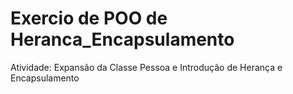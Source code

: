 # Exercio de POO de Heranca_Encapsulamento

Atividade: Expansão da Classe Pessoa e Introdução de Herança e Encapsulamento

